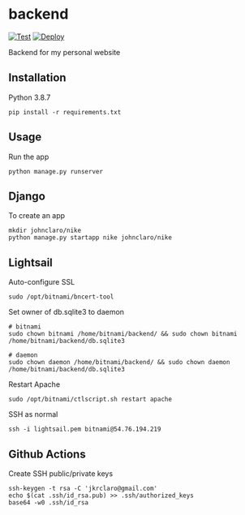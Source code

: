 # backend
[![Test](https://github.com/johnclaro/backend/actions/workflows/test.yml/badge.svg)](https://github.com/johnclaro/backend/actions/workflows/test.yml)
[![Deploy](https://github.com/johnclaro/backend/actions/workflows/deploy.yml/badge.svg)](https://github.com/johnclaro/backend/actions/workflows/deploy.yml)

Backend for my personal website

## Installation

Python 3.8.7
```sh-session
pip install -r requirements.txt
```

## Usage

Run the app
```sh-session
python manage.py runserver
```


## Django

To create an app
```sh-session
mkdir johnclaro/nike
python manage.py startapp nike johnclaro/nike
```

## Lightsail

Auto-configure SSL
```sh-session
sudo /opt/bitnami/bncert-tool
```

Set owner of db.sqlite3 to daemon
```sh-session
# bitnami
sudo chown bitnami /home/bitnami/backend/ && sudo chown bitnami /home/bitnami/backend/db.sqlite3

# daemon
sudo chown daemon /home/bitnami/backend/ && sudo chown daemon /home/bitnami/backend/db.sqlite3
```

Restart Apache
```sh-session
sudo /opt/bitnami/ctlscript.sh restart apache
```

SSH as normal
```sh-session
ssh -i lightsail.pem bitnami@54.76.194.219
```

## Github Actions

Create SSH public/private keys
```sh-session
ssh-keygen -t rsa -C 'jkrclaro@gmail.com'
echo $(cat .ssh/id_rsa.pub) >> .ssh/authorized_keys
base64 -w0 .ssh/id_rsa
```